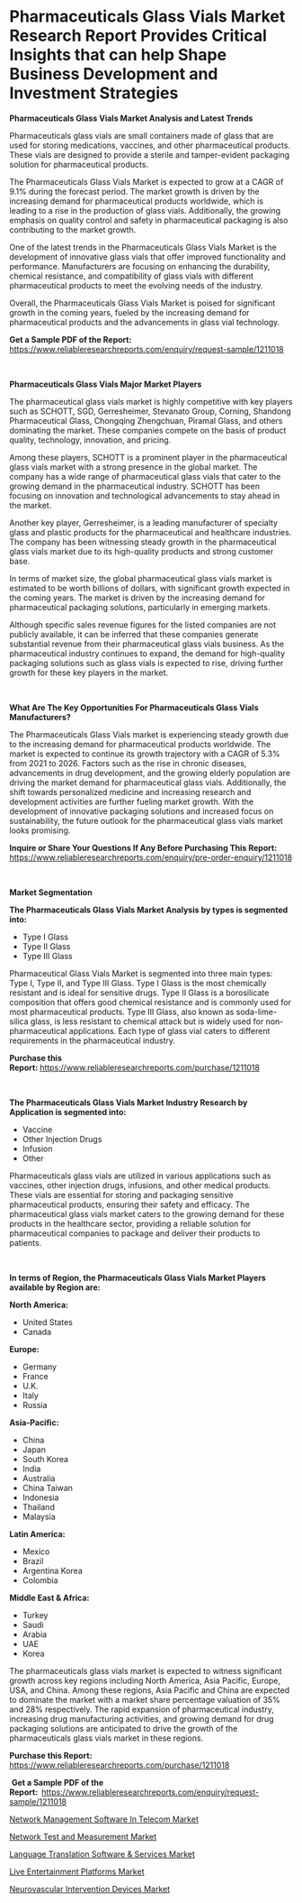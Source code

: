 <p><h1>Pharmaceuticals Glass Vials Market Research Report Provides Critical Insights that can help Shape Business Development and Investment Strategies</h1></p><p><strong>Pharmaceuticals Glass Vials Market Analysis and Latest Trends</strong></p>
<p><p>Pharmaceuticals glass vials are small containers made of glass that are used for storing medications, vaccines, and other pharmaceutical products. These vials are designed to provide a sterile and tamper-evident packaging solution for pharmaceutical products.</p><p>The Pharmaceuticals Glass Vials Market is expected to grow at a CAGR of 9.1% during the forecast period. The market growth is driven by the increasing demand for pharmaceutical products worldwide, which is leading to a rise in the production of glass vials. Additionally, the growing emphasis on quality control and safety in pharmaceutical packaging is also contributing to the market growth.</p><p>One of the latest trends in the Pharmaceuticals Glass Vials Market is the development of innovative glass vials that offer improved functionality and performance. Manufacturers are focusing on enhancing the durability, chemical resistance, and compatibility of glass vials with different pharmaceutical products to meet the evolving needs of the industry.</p><p>Overall, the Pharmaceuticals Glass Vials Market is poised for significant growth in the coming years, fueled by the increasing demand for pharmaceutical products and the advancements in glass vial technology.</p></p>
<p><strong>Get a Sample PDF of the Report:&nbsp;</strong> <a href="https://www.reliableresearchreports.com/enquiry/request-sample/1211018">https://www.reliableresearchreports.com/enquiry/request-sample/1211018</a></p>
<p>&nbsp;</p>
<p><strong>Pharmaceuticals Glass Vials Major Market Players</strong></p>
<p><p>The pharmaceutical glass vials market is highly competitive with key players such as SCHOTT, SGD, Gerresheimer, Stevanato Group, Corning, Shandong Pharmaceutical Glass, Chongqing Zhengchuan, Piramal Glass, and others dominating the market. These companies compete on the basis of product quality, technology, innovation, and pricing.</p><p>Among these players, SCHOTT is a prominent player in the pharmaceutical glass vials market with a strong presence in the global market. The company has a wide range of pharmaceutical glass vials that cater to the growing demand in the pharmaceutical industry. SCHOTT has been focusing on innovation and technological advancements to stay ahead in the market.</p><p>Another key player, Gerresheimer, is a leading manufacturer of specialty glass and plastic products for the pharmaceutical and healthcare industries. The company has been witnessing steady growth in the pharmaceutical glass vials market due to its high-quality products and strong customer base.</p><p>In terms of market size, the global pharmaceutical glass vials market is estimated to be worth billions of dollars, with significant growth expected in the coming years. The market is driven by the increasing demand for pharmaceutical packaging solutions, particularly in emerging markets.</p><p>Although specific sales revenue figures for the listed companies are not publicly available, it can be inferred that these companies generate substantial revenue from their pharmaceutical glass vials business. As the pharmaceutical industry continues to expand, the demand for high-quality packaging solutions such as glass vials is expected to rise, driving further growth for these key players in the market.</p></p>
<p>&nbsp;</p>
<p><strong>What Are The Key Opportunities For Pharmaceuticals Glass Vials Manufacturers?</strong></p>
<p><p>The Pharmaceuticals Glass Vials market is experiencing steady growth due to the increasing demand for pharmaceutical products worldwide. The market is expected to continue its growth trajectory with a CAGR of 5.3% from 2021 to 2026. Factors such as the rise in chronic diseases, advancements in drug development, and the growing elderly population are driving the market demand for pharmaceutical glass vials. Additionally, the shift towards personalized medicine and increasing research and development activities are further fueling market growth. With the development of innovative packaging solutions and increased focus on sustainability, the future outlook for the pharmaceutical glass vials market looks promising.</p></p>
<p><strong>Inquire or Share Your Questions If Any Before Purchasing This Report:</strong> <a href="https://www.reliableresearchreports.com/enquiry/pre-order-enquiry/1211018">https://www.reliableresearchreports.com/enquiry/pre-order-enquiry/1211018</a></p>
<p>&nbsp;</p>
<p><strong>Market Segmentation</strong></p>
<p><strong>The Pharmaceuticals Glass Vials Market Analysis by types is segmented into:</strong></p>
<p><ul><li>Type I Glass</li><li>Type II Glass</li><li>Type III Glass</li></ul></p>
<p><p>Pharmaceutical Glass Vials Market is segmented into three main types: Type I, Type II, and Type III Glass. Type I Glass is the most chemically resistant and is ideal for sensitive drugs. Type II Glass is a borosilicate composition that offers good chemical resistance and is commonly used for most pharmaceutical products. Type III Glass, also known as soda-lime-silica glass, is less resistant to chemical attack but is widely used for non-pharmaceutical applications. Each type of glass vial caters to different requirements in the pharmaceutical industry.</p></p>
<p><strong>Purchase this Report:&nbsp;</strong><a href="https://www.reliableresearchreports.com/purchase/1211018">https://www.reliableresearchreports.com/purchase/1211018</a></p>
<p>&nbsp;</p>
<p><strong>The Pharmaceuticals Glass Vials Market Industry Research by Application is segmented into:</strong></p>
<p><ul><li>Vaccine</li><li>Other Injection Drugs</li><li>Infusion</li><li>Other</li></ul></p>
<p><p>Pharmaceuticals glass vials are utilized in various applications such as vaccines, other injection drugs, infusions, and other medical products. These vials are essential for storing and packaging sensitive pharmaceutical products, ensuring their safety and efficacy. The pharmaceutical glass vials market caters to the growing demand for these products in the healthcare sector, providing a reliable solution for pharmaceutical companies to package and deliver their products to patients.</p></p>
<p>&nbsp;</p>
<p><strong>In terms of Region, the Pharmaceuticals Glass Vials Market Players available by Region are:</strong></p>
<p>
    <p> <strong> North America: </strong>
        <ul>
            <li>United States</li>
            <li>Canada</li>
        </ul>
        </p> 
    <p> <strong> Europe: </strong>
        <ul>
            <li>Germany</li>
            <li>France</li>
            <li>U.K.</li>
            <li>Italy</li>
            <li>Russia</li>
        </ul>
        </p> 
    <p> <strong> Asia-Pacific: </strong>
        <ul>
            <li>China</li>
            <li>Japan</li>
            <li>South Korea</li>
            <li>India</li>
            <li>Australia</li>
            <li>China Taiwan</li>
            <li>Indonesia</li>
            <li>Thailand</li>
            <li>Malaysia</li>
        </ul>
        </p> 
    <p> <strong> Latin America: </strong>
        <ul>
            <li>Mexico</li>
            <li>Brazil</li>
            <li>Argentina Korea</li>
            <li>Colombia</li>
        </ul>
        </p> 
    <p> <strong> Middle East & Africa: </strong>
        <ul>
            <li>Turkey</li>
            <li>Saudi</li>
            <li>Arabia</li>
            <li>UAE</li>
            <li>Korea</li>
        </ul>
    </p>
    </p>
<p><p>The pharmaceuticals glass vials market is expected to witness significant growth across key regions including North America, Asia Pacific, Europe, USA, and China. Among these regions, Asia Pacific and China are expected to dominate the market with a market share percentage valuation of 35% and 28% respectively. The rapid expansion of pharmaceutical industry, increasing drug manufacturing activities, and growing demand for drug packaging solutions are anticipated to drive the growth of the pharmaceuticals glass vials market in these regions.</p></p>
<p><strong>Purchase this Report: </strong><a href="https://www.reliableresearchreports.com/purchase/1211018">https://www.reliableresearchreports.com/purchase/1211018</a></p>
<p>&nbsp;<strong>Get a Sample PDF of the Report:&nbsp;&nbsp;</strong><a href="https://www.reliableresearchreports.com/enquiry/request-sample/1211018">https://www.reliableresearchreports.com/enquiry/request-sample/1211018</a></p>
<p><strong></strong></p>
<p><p><a href="https://medium.com/p/a94de3810e49/edit">Network Management Software In Telecom Market</a></p><p><a href="https://medium.com/p/08661e56f322/edit">Network Test and Measurement Market</a></p><p><a href="https://medium.com/p/3eb23fc12778/edit">Language Translation Software & Services Market</a></p><p><a href="https://medium.com/p/e91d3353485d/edit">Live Entertainment Platforms Market</a></p><p><a href="https://medium.com/p/0d521a0ddbb1/edit">Neurovascular Intervention Devices Market</a></p></p>